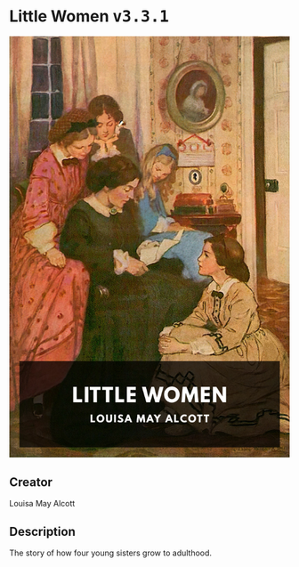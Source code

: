 
# Little Women <kbd>v3.3.1</kbd>

<center>
  <img src="./cover-1024.jpg"/>
</center>

## Creator
Louisa May Alcott

## Description
The story of how four young sisters grow to adulthood.

